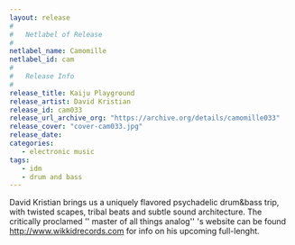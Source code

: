 ```yaml
---
layout: release
#
#   Netlabel of Release
#
netlabel_name: Camomille
netlabel_id: cam
#
#   Release Info
#
release_title: Kaiju Playground
release_artist: David Kristian
release_id: cam033
release_url_archive_org: "https://archive.org/details/camomille033"
release_cover: "cover-cam033.jpg"
release_date: 
categories:
   - electronic music
tags:
   - idm
   - drum and bass
---
```

David Kristian brings us a uniquely flavored psychadelic drum&amp;bass trip, with twisted scapes, tribal beats and subtle sound architecture. The critically proclamed '' master of all things analog'' 's website can be found <http://www.wikkidrecords.com> for info on his upcoming full-lenght.
